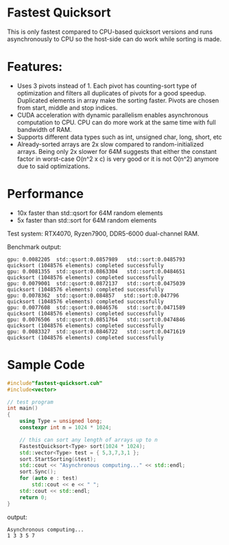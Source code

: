 # Fastest Quicksort

This is only fastest compared to CPU-based quicksort versions and runs asynchronously to CPU so the host-side can do work while sorting is made.

# Features:

- Uses 3 pivots instead of 1. Each pivot has counting-sort type of optimization and filters all duplicates of pivots for a good speedup. Duplicated elements in array make the sorting faster. Pivots are chosen from start, middle and stop indices.
- CUDA acceleration with dynamic parallelism enables asynchronous computation to CPU. CPU can do more work at the same time with full bandwidth of RAM.
- Supports different data types such as int, unsigned char, long, short, etc
- Already-sorted arrays are 2x slow compared to random-initialized arrays. Being only 2x slower for 64M suggests that either the constant factor in worst-case O(n^2 x c) is very good or it is not O(n^2) anymore due to said optimizations.

# Performance
- 10x faster than std::qsort for 64M random elements
- 5x faster than std::sort for 64M random elements

Test system: RTX4070, Ryzen7900, DDR5-6000 dual-channel RAM.

Benchmark output:
```
gpu: 0.0082205  std::qsort:0.0857989   std::sort:0.0485793
quicksort (1048576 elements) completed successfully
gpu: 0.0081355  std::qsort:0.0863304   std::sort:0.0484651
quicksort (1048576 elements) completed successfully
gpu: 0.0079001  std::qsort:0.0872137   std::sort:0.0475039
quicksort (1048576 elements) completed successfully
gpu: 0.0078362  std::qsort:0.084857   std::sort:0.047796
quicksort (1048576 elements) completed successfully
gpu: 0.0077608  std::qsort:0.0846576   std::sort:0.0471589
quicksort (1048576 elements) completed successfully
gpu: 0.0076506  std::qsort:0.0851764   std::sort:0.0474846
quicksort (1048576 elements) completed successfully
gpu: 0.0083327  std::qsort:0.0846722   std::sort:0.0471619
quicksort (1048576 elements) completed successfully
```

# Sample Code

```C++
#include"fastest-quicksort.cuh"
#include<vector>

// test program
int main()
{
    using Type = unsigned long;
    constexpr int n = 1024 * 1024;

    // this can sort any length of arrays up to n
    FastestQuicksort<Type> sort(1024 * 1024);
    std::vector<Type> test = { 5,3,7,3,1 };
    sort.StartSorting(&test);
    std::cout << "Asynchronous computing..." << std::endl;
    sort.Sync();
    for (auto e : test)
        std::cout << e << " ";
    std::cout << std::endl;
    return 0;
}
```

output:
```
Asynchronous computing...
1 3 3 5 7
```
